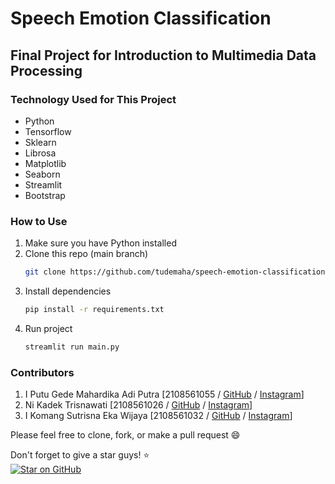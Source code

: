 # Speech Emotion Classification

## Final Project for Introduction to Multimedia Data Processing

### Technology Used for This Project

- Python
- Tensorflow
- Sklearn
- Librosa
- Matplotlib
- Seaborn
- Streamlit
- Bootstrap

### How to Use

1. Make sure you have Python installed
2. Clone this repo (main branch)
   ```bash
   git clone https://github.com/tudemaha/speech-emotion-classification.git
   ```
3. Install dependencies
   ```bash
   pip install -r requirements.txt
   ```
4. Run project
   ```bash
   streamlit run main.py
   ```

### Contributors

1. I Putu Gede Mahardika Adi Putra [2108561055 / [GitHub](https://github.com/tudemaha) / [Instagram](https://github.com/tudemaha)]
2. Ni Kadek Trisnawati [2108561026 / [GitHub](https://github.com/NiKadekTrisnawati) / [Instagram](https://instagram.com/trisnaadekk)]
3. I Komang Sutrisna Eka Wijaya [2108561032 / [GitHub](https://github.com/ekasutrisna) / [Instagram](https://instagram.com/sutrisna14)]

Please feel free to clone, fork, or make a pull request :smile:

Don't forget to give a star guys! :star:  
[![Star on GitHub](https://img.shields.io/github/stars/tudemaha/speech-emotion-classification.svg?style=social)](https://github.com/tudemaha/speech-emotion-classification)
